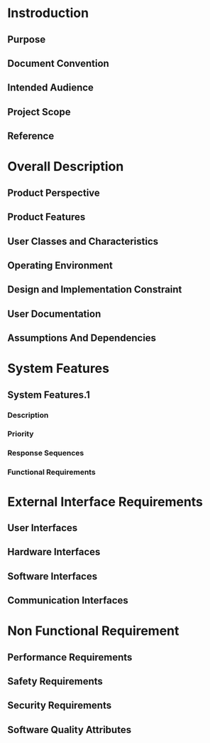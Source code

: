# Instroduction
## Purpose
## Document Convention
## Intended Audience
## Project Scope
## Reference

# Overall Description
## Product Perspective
## Product Features
## User Classes and Characteristics
## Operating Environment
## Design and Implementation Constraint
## User Documentation
## Assumptions And Dependencies

# System Features
## System Features.1
### Description
### Priority
### Response Sequences
### Functional Requirements

# External Interface Requirements
## User Interfaces
## Hardware Interfaces
## Software Interfaces
## Communication Interfaces

# Non Functional Requirement
## Performance Requirements
## Safety Requirements
## Security Requirements
## Software Quality Attributes